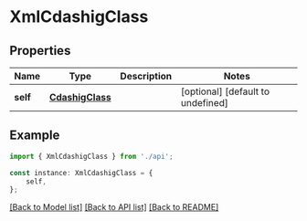# XmlCdashigClass


## Properties

Name | Type | Description | Notes
------------ | ------------- | ------------- | -------------
**self** | [**CdashigClass**](CdashigClass.md) |  | [optional] [default to undefined]

## Example

```typescript
import { XmlCdashigClass } from './api';

const instance: XmlCdashigClass = {
    self,
};
```

[[Back to Model list]](../README.md#documentation-for-models) [[Back to API list]](../README.md#documentation-for-api-endpoints) [[Back to README]](../README.md)
